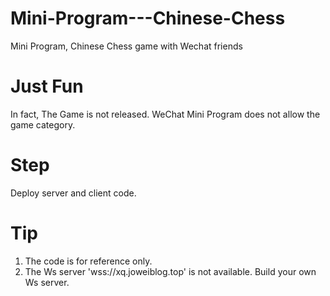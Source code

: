 # Mini-Program---Chinese-Chess
Mini Program, Chinese Chess game with Wechat friends

# Just Fun
In fact, The Game is not released. WeChat Mini Program does not allow the game category.

# Step
Deploy server and client code.

# Tip
1. The code is for reference only.
2. The Ws server 'wss://xq.joweiblog.top' is not available. Build your own Ws server.
